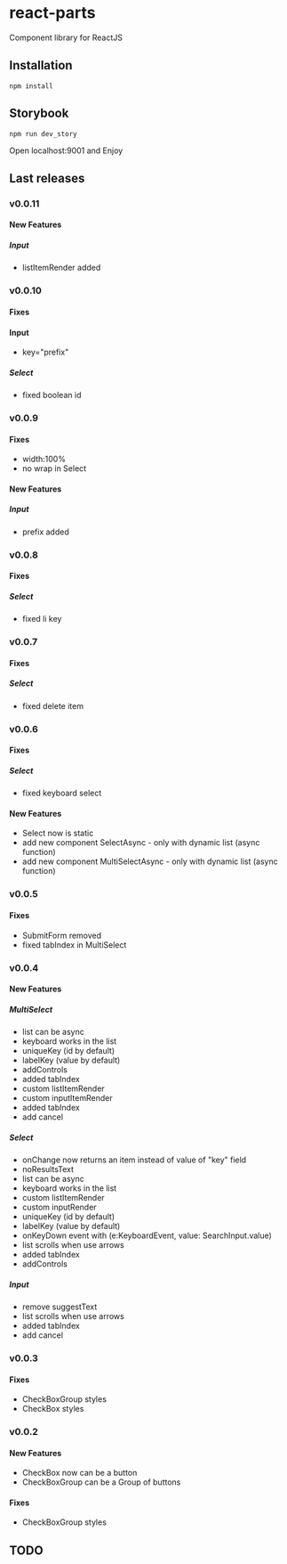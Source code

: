 # react-parts

Component library for ReactJS

## Installation

```npm install```

## Storybook

```npm run dev_story```

Open localhost:9001 and Enjoy

## Last releases

### v0.0.11

#### New Features

##### Input

- listItemRender added



### v0.0.10


#### Fixes

#### Input

- key="prefix"

##### Select

- fixed boolean id


### v0.0.9

#### Fixes

- width:100%
- no wrap in Select


#### New Features

##### Input

- prefix added




### v0.0.8

#### Fixes

##### Select

- fixed li key

### v0.0.7

#### Fixes

##### Select

- fixed delete item

### v0.0.6

#### Fixes

##### Select

- fixed keyboard select

#### New Features

- Select now is static
- add new component SelectAsync - only with dynamic list (async function)
- add new component MultiSelectAsync - only with dynamic list (async function)




### v0.0.5

#### Fixes

- SubmitForm removed
- fixed tabIndex in MultiSelect


### v0.0.4

#### New Features

##### MultiSelect

- list can be async
- keyboard works in the list
- uniqueKey (id by default)
- labelKey (value by default)
- addControls
- added tabIndex
- custom listItemRender
- custom inputItemRender
- added tabIndex
- add cancel

##### Select

- onChange now returns an item instead of value of "key" field
- noResultsText
- list can be async
- keyboard works in the list
- custom listItemRender
- custom inputRender
- uniqueKey (id by default)
- labelKey (value by default)
- onKeyDown event with (e:KeyboardEvent, value: SearchInput.value)
- list scrolls when use arrows
- added tabIndex
- addControls

##### Input

- remove suggestText
- list scrolls when use arrows
- added tabIndex
- add cancel

### v0.0.3

#### Fixes

- CheckBoxGroup styles
- CheckBox styles


### v0.0.2

#### New Features

- CheckBox now can be a button
- CheckBoxGroup can be a Group of buttons

#### Fixes

- CheckBoxGroup styles


## TODO


